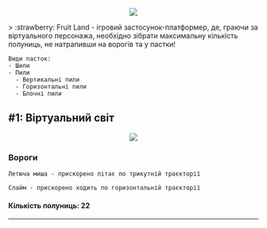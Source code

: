 <p align="center">
  <img src="https://user-images.githubusercontent.com/71783287/224485817-4c3eb3fb-a891-4571-9195-345176f8782c.png" />
</p>
> :strawberry: Fruit Land - ігровий застосунок-платформер, де, граючи за віртуального персонажа, необхідно зібрати максимальну кількість полуниць, не натрапивши на ворогів та у пастки!

```
Види пасток:
- Шипи
- Пили
  - Вертикальні пили
  - Горизонтальні пили
  - Блочні пили
```

## #1: Віртуальний світ
<p align="center">
  <img src="https://user-images.githubusercontent.com/71783287/224485403-6ff5d7e1-8174-4664-83b0-b047b6020a02.png" />
</p>

### Вороги
```
Летюча миша - прискорено літає по трикутній траєкторії
```

```
Слайм - прискорено ходить по горизонтальній траєкторії
```

#### Кількість полуниць: 22
------
